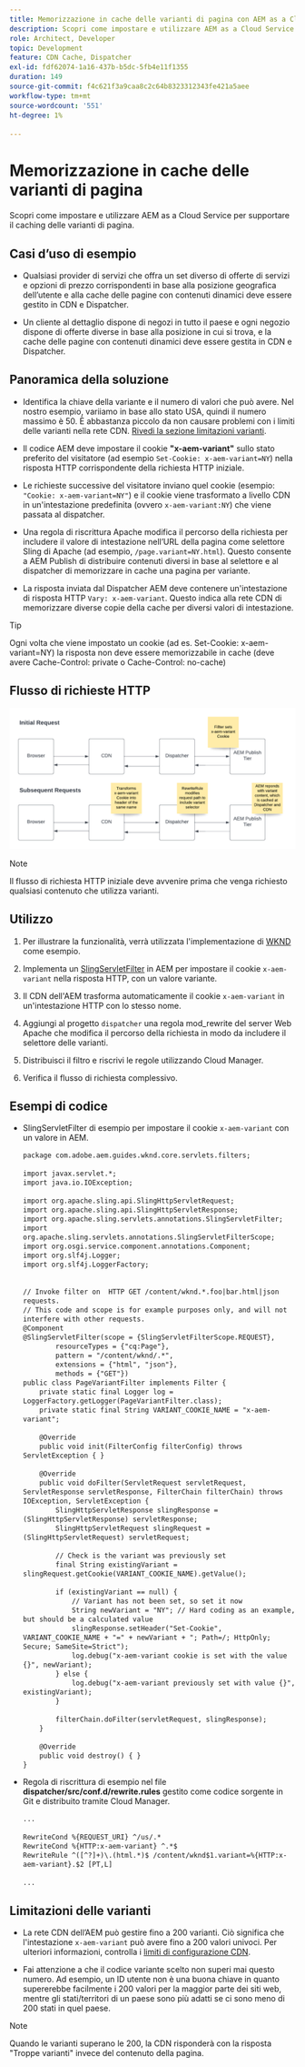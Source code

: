 ```yaml
---
title: Memorizzazione in cache delle varianti di pagina con AEM as a Cloud Service
description: Scopri come impostare e utilizzare AEM as a Cloud Service per supportare il caching delle varianti di pagina.
role: Architect, Developer
topic: Development
feature: CDN Cache, Dispatcher
exl-id: fdf62074-1a16-437b-b5dc-5fb4e11f1355
duration: 149
source-git-commit: f4c621f3a9caa8c2c64b8323312343fe421a5aee
workflow-type: tm+mt
source-wordcount: '551'
ht-degree: 1%

---
```


# Memorizzazione in cache delle varianti di pagina

Scopri come impostare e utilizzare AEM as a Cloud Service per supportare il caching delle varianti di pagina.

## Casi d’uso di esempio

+ Qualsiasi provider di servizi che offra un set diverso di offerte di servizi e opzioni di prezzo corrispondenti in base alla posizione geografica dell’utente e alla cache delle pagine con contenuti dinamici deve essere gestito in CDN e Dispatcher.

+ Un cliente al dettaglio dispone di negozi in tutto il paese e ogni negozio dispone di offerte diverse in base alla posizione in cui si trova, e la cache delle pagine con contenuti dinamici deve essere gestita in CDN e Dispatcher.

## Panoramica della soluzione

+ Identifica la chiave della variante e il numero di valori che può avere. Nel nostro esempio, variiamo in base allo stato USA, quindi il numero massimo è 50. È abbastanza piccolo da non causare problemi con i limiti delle varianti nella rete CDN. [Rivedi la sezione limitazioni varianti](#variant-limitations).

+ Il codice AEM deve impostare il cookie __&quot;x-aem-variant&quot;__ sullo stato preferito del visitatore (ad esempio `Set-Cookie: x-aem-variant=NY`) nella risposta HTTP corrispondente della richiesta HTTP iniziale.

+ Le richieste successive del visitatore inviano quel cookie (esempio: `"Cookie: x-aem-variant=NY"`) e il cookie viene trasformato a livello CDN in un&#39;intestazione predefinita (ovvero `x-aem-variant:NY`) che viene passata al dispatcher.

+ Una regola di riscrittura Apache modifica il percorso della richiesta per includere il valore di intestazione nell’URL della pagina come selettore Sling di Apache (ad esempio, `/page.variant=NY.html`). Questo consente a AEM Publish di distribuire contenuti diversi in base al selettore e al dispatcher di memorizzare in cache una pagina per variante.

+ La risposta inviata dal Dispatcher AEM deve contenere un&#39;intestazione di risposta HTTP `Vary: x-aem-variant`. Questo indica alla rete CDN di memorizzare diverse copie della cache per diversi valori di intestazione.

>[!TIP]
>
>Ogni volta che viene impostato un cookie (ad es. Set-Cookie: x-aem-variant=NY) la risposta non deve essere memorizzabile in cache (deve avere Cache-Control: private o Cache-Control: no-cache)

## Flusso di richieste HTTP

![Flusso richieste cache variante](./assets/variant-cache-request-flow.png)

>[!NOTE]
>
>Il flusso di richiesta HTTP iniziale deve avvenire prima che venga richiesto qualsiasi contenuto che utilizza varianti.

## Utilizzo

1. Per illustrare la funzionalità, verrà utilizzata l&#39;implementazione di [WKND](https://experienceleague.adobe.com/docs/experience-manager-learn/getting-started-wknd-tutorial-develop/overview.html?lang=it) come esempio.

1. Implementa un [SlingServletFilter](https://sling.apache.org/documentation/the-sling-engine/filters.html) in AEM per impostare il cookie `x-aem-variant` nella risposta HTTP, con un valore variante.

1. Il CDN dell&#39;AEM trasforma automaticamente il cookie `x-aem-variant` in un&#39;intestazione HTTP con lo stesso nome.

1. Aggiungi al progetto `dispatcher` una regola mod_rewrite del server Web Apache che modifica il percorso della richiesta in modo da includere il selettore delle varianti.

1. Distribuisci il filtro e riscrivi le regole utilizzando Cloud Manager.

1. Verifica il flusso di richiesta complessivo.

## Esempi di codice

+ SlingServletFilter di esempio per impostare il cookie `x-aem-variant` con un valore in AEM.

  ```
  package com.adobe.aem.guides.wknd.core.servlets.filters;
  
  import javax.servlet.*;
  import java.io.IOException;
  
  import org.apache.sling.api.SlingHttpServletRequest;
  import org.apache.sling.api.SlingHttpServletResponse;
  import org.apache.sling.servlets.annotations.SlingServletFilter;
  import org.apache.sling.servlets.annotations.SlingServletFilterScope;
  import org.osgi.service.component.annotations.Component;
  import org.slf4j.Logger;
  import org.slf4j.LoggerFactory;
  
  
  // Invoke filter on  HTTP GET /content/wknd.*.foo|bar.html|json requests.
  // This code and scope is for example purposes only, and will not interfere with other requests.
  @Component
  @SlingServletFilter(scope = {SlingServletFilterScope.REQUEST},
          resourceTypes = {"cq:Page"},
          pattern = "/content/wknd/.*",
          extensions = {"html", "json"},
          methods = {"GET"})
  public class PageVariantFilter implements Filter {
      private static final Logger log = LoggerFactory.getLogger(PageVariantFilter.class);
      private static final String VARIANT_COOKIE_NAME = "x-aem-variant";
  
      @Override
      public void init(FilterConfig filterConfig) throws ServletException { }
  
      @Override
      public void doFilter(ServletRequest servletRequest, ServletResponse servletResponse, FilterChain filterChain) throws IOException, ServletException {
          SlingHttpServletResponse slingResponse = (SlingHttpServletResponse) servletResponse;
          SlingHttpServletRequest slingRequest = (SlingHttpServletRequest) servletRequest;
  
          // Check is the variant was previously set
          final String existingVariant = slingRequest.getCookie(VARIANT_COOKIE_NAME).getValue();
  
          if (existingVariant == null) {
              // Variant has not been set, so set it now
              String newVariant = "NY"; // Hard coding as an example, but should be a calculated value
              slingResponse.setHeader("Set-Cookie", VARIANT_COOKIE_NAME + "=" + newVariant + "; Path=/; HttpOnly; Secure; SameSite=Strict");
              log.debug("x-aem-variant cookie is set with the value {}", newVariant);
          } else {
              log.debug("x-aem-variant previously set with value {}", existingVariant);
          }
  
          filterChain.doFilter(servletRequest, slingResponse);
      }
  
      @Override
      public void destroy() { }
  }
  ```

+ Regola di riscrittura di esempio nel file __dispatcher/src/conf.d/rewrite.rules__ gestito come codice sorgente in Git e distribuito tramite Cloud Manager.

  ```
  ...
  
  RewriteCond %{REQUEST_URI} ^/us/.*  
  RewriteCond %{HTTP:x-aem-variant} ^.*$  
  RewriteRule ^([^?]+)\.(html.*)$ /content/wknd$1.variant=%{HTTP:x-aem-variant}.$2 [PT,L] 
  
  ...
  ```

## Limitazioni delle varianti

+ La rete CDN dell’AEM può gestire fino a 200 varianti. Ciò significa che l&#39;intestazione `x-aem-variant` può avere fino a 200 valori univoci. Per ulteriori informazioni, controlla i [limiti di configurazione CDN](https://docs.fastly.com/en/guides/resource-limits).

+ Fai attenzione a che il codice variante scelto non superi mai questo numero.  Ad esempio, un ID utente non è una buona chiave in quanto supererebbe facilmente i 200 valori per la maggior parte dei siti web, mentre gli stati/territori di un paese sono più adatti se ci sono meno di 200 stati in quel paese.

>[!NOTE]
>
>Quando le varianti superano le 200, la CDN risponderà con la risposta &quot;Troppe varianti&quot; invece del contenuto della pagina.
